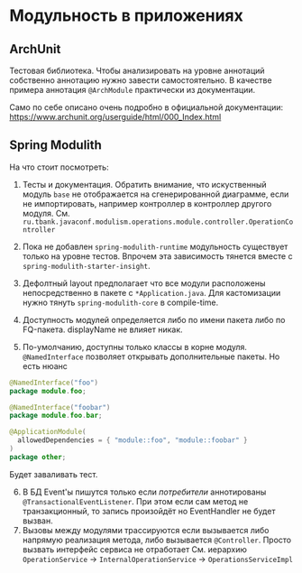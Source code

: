 # Модульность в приложениях

## ArchUnit

Тестовая библиотека. Чтобы анализировать на уровне аннотаций собственно аннотацию нужно завести самостоятельно.
В качестве примера аннотация `@ArchModule` практически из документации.

Само по себе описано очень подробно в официальной документации: https://www.archunit.org/userguide/html/000_Index.html

## Spring Modulith

На что стоит посмотреть:

1) Тесты и документация. Обратить внимание, что искуственный модуль `base` не отображается на сгенерированной диаграмме,
если не импортировать, например контроллер в контроллер другого модуля. См. `ru.tbank.javaconf.modulism.operations.module.controller.OperationController`

2) Пока не добавлен `spring-modulith-runtime` модульность существует только на уровне тестов. Впрочем эта зависимость тянется
вместе с `spring-modulith-starter-insight`.

3) Дефолтный layout предполагает что все модули расположены непосредственно в пакете с `*Application.java`. Для кастомизации
нужно тянуть `spring-modulith-core` в compile-time.

4) Доступность модулей определяется либо по имени пакета либо по FQ-пакета. displayName не влияет никак.

5) По-умолчанию, доступны только классы в корне модуля. `@NamedInterface` позволяет открывать дополнительные пакеты. Но есть нюанс
```java 
@NamedInterface("foo") 
package module.foo;
```
```java
@NamedInterface("foobar")
package module.foo.bar;
```

```java
@ApplicationModule(
  allowedDependencies = { "module::foo", "module::foobar" } 
)
package other;
```
Будет заваливать тест.

6) В БД Event'ы пишутся только если _потребители_ аннотированы `@TransactionalEventListener`.
При этом если сам метод не транзакционный, то запись произойдёт но EventHandler не будет вызван. 
7) Вызовы между модулями трассируются если вызывается либо напрямую реализация метода, либо вызывается `@Controller`. Просто вызвать интерфейс сервиса не отработает
См. иерархию `OperationService` -> `InternalOperationService` -> `OperationsServiceImpl`
